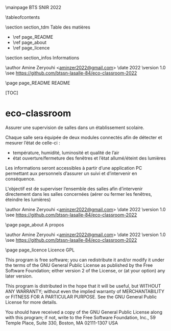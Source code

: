 \mainpage BTS SNIR 2022

\tableofcontents

\section section_tdm Table des matières
- \ref page_README
- \ref page_about
- \ref page_licence

\section section_infos Informations

\author Amine Zeryouhi <<aminzer2022@gmail.com>>
\date 2022
\version 1.0
\see https://github.com/btssn-lasalle-84/eco-classroom-2022


\page page_README README

[TOC]

# eco-classroom

Assurer une supervision de salles dans un établissement scolaire.

Chaque salle sera équipée de deux modules connectés afin de détecter et mesurer l’état de celle-ci :

- température, humidité, luminosité et qualité de l’air
- état ouverture/fermeture des fenêtres et l’état allumé/éteint des lumières

Les informations seront accessibles à partir d’une application PC permettant aux personnels d’assurer un suivi et d’intervenir en conséquence.

L'objectif est de superviser l’ensemble des salles afin d’intervenir directement dans les salles concernées (aérer ou fermer les fenêtres, éteindre les lumières)

\author Amine Zeryouhi <<aminzer2022@gmail.com>>
\date 2022
\version 1.0
\see https://github.com/btssn-lasalle-84/eco-classroom-2022


\page page_about A propos

\author Amine Zeryouhi <<aminzer2022@gmail.com>>
\date 2022
\version 1.0
\see https://github.com/btssn-lasalle-84/eco-classroom-2022


\page page_licence Licence GPL

This program is free software; you can redistribute it and/or modify
it under the terms of the GNU General Public License as published by
the Free Software Foundation; either version 2 of the License, or
(at your option) any later version.

This program is distributed in the hope that it will be useful,
but WITHOUT ANY WARRANTY; without even the implied warranty of
MERCHANTABILITY or FITNESS FOR A PARTICULAR PURPOSE. See the
GNU General Public License for more details.

You should have received a copy of the GNU General Public License
along with this program; if not, write to the Free Software
Foundation, Inc., 59 Temple Place, Suite 330, Boston, MA 02111-1307 USA
